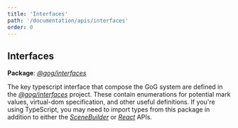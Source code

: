 ```yaml
---
title: 'Interfaces'
path: '/documentation/apis/interfaces'
order: 0
---
```


## Interfaces

__Package__: [_@gog/interfaces_](/apidocs/client/interfaces/index.html)

The key typescript interface that compose the GoG system are defined in the [_@gog/interfaces_](/apidocs/client/interfaces/index.html) project. These contain enumerations for potential mark values, virtual-dom specification, and other useful definitions. If you're using TypeScript, you may need to import types from this package in addition to either the [_SceneBuilder_](/apidocs/client/builder/index.html) or [_React_](/apidocs/client/react/index.html) APIs.